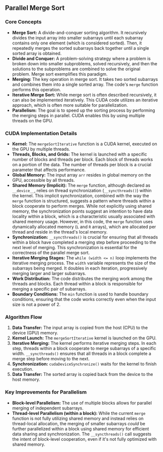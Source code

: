 ## Parallel Merge Sort 

### Core Concepts

*   **Merge Sort:** A divide-and-conquer sorting algorithm. It recursively divides the input array into smaller subarrays until each subarray contains only one element (which is considered sorted). Then, it repeatedly merges the sorted subarrays back together until a single sorted array is obtained.
*   **Divide and Conquer:** A problem-solving strategy where a problem is broken down into smaller subproblems, solved recursively, and then the solutions to the subproblems are combined to solve the original problem. Merge sort exemplifies this paradigm.
*   **Merging:** The key operation in merge sort. It takes two sorted subarrays and combines them into a single sorted array. The code's `merge` function performs this operation.
*   **Iterative Merge Sort:**  While merge sort is often described recursively, it can also be implemented iteratively. This CUDA code utilizes an iterative approach, which is often more suitable for parallelization.
*   **Parallelism:** The goal is to speed up the sorting process by performing the merging steps in parallel. CUDA enables this by using multiple threads on the GPU.

### CUDA Implementation Details

*   **Kernel:** The `mergeSortIterative` function is a CUDA kernel, executed on the GPU by multiple threads.
*   **Threads, Blocks, and Grids:** The kernel is launched with a specific number of blocks and threads per block. Each block of threads works on a portion of the data. The number of threads per block is a crucial parameter that affects performance.
*   **Global Memory:** The input array `arr` resides in global memory on the GPU, accessible by all threads.
*   **Shared Memory (Implicit):** The `merge` function, although declared as `__device__`, relies on thread synchronization (`__syncthreads()`) within the kernel. This implicit synchronization, combined with the way the `merge` function is structured, suggests a pattern where threads within a block cooperate to perform merges. While not explicitly using shared memory, the synchronization points suggest an intention to have data locality within a block, which is a characteristic usually associated with shared memory usage. However, in this code, the `merge` function uses dynamically allocated memory (`L` and `R` arrays), which are allocated per thread and reside in the thread's local memory.
*   **Synchronization:** `__syncthreads()` is crucial for ensuring that all threads within a block have completed a merging step before proceeding to the next level of merging. This synchronization is essential for the correctness of the parallel merge sort.
*   **Iterative Merging Stages:** The `while (width <= n)` loop implements the iterative merging process. The `width` variable represents the size of the subarrays being merged. It doubles in each iteration, progressively merging larger and larger subarrays.
*   **Work Distribution:** The code distributes the merging work among the threads and blocks. Each thread within a block is responsible for merging a specific pair of subarrays.
*   **Boundary Conditions:** The `min` function is used to handle boundary conditions, ensuring that the code works correctly even when the input size is not a power of 2.

### Algorithm Flow

1.  **Data Transfer:** The input array is copied from the host (CPU) to the device (GPU) memory.
2.  **Kernel Launch:** The `mergeSortIterative` kernel is launched on the GPU.
3.  **Iterative Merging:** The kernel performs iterative merging steps. In each step, threads within a block cooperate to merge subarrays of a specific width. `__syncthreads()` ensures that all threads in a block complete a merge step before moving to the next.
4.  **Synchronization:** `cudaDeviceSynchronize()` waits for the kernel to finish execution.
5.  **Data Transfer:** The sorted array is copied back from the device to the host memory.

### Key Improvements for Parallelism

*   **Block-level Parallelism:** The use of multiple blocks allows for parallel merging of independent subarrays.
*   **Thread-level Parallelism (within a block):**  While the current `merge` function is not fully utilizing shared memory and instead relies on thread-local allocation, the merging of smaller subarrays *could* be further parallelized within a block using shared memory for efficient data sharing and synchronization.  The `__syncthreads()` call suggests the intent of block-level cooperation, even if it's not fully optimized with shared memory.

